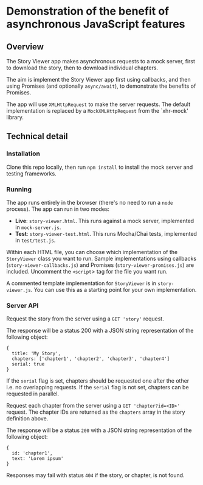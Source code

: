 # Demonstration of the benefit of asynchronous JavaScript features

## Overview

The Story Viewer app makes asynchronous requests to a mock server, first to download the story, then to download individual chapters.

The aim is implement the Story Viewer app first using callbacks, and then using Promises (and optionally `async/await`), to demonstrate the benefits of Promises.

The app will use `XMLHttpRequest` to make the server requests. The default implementation is replaced by a `MockXMLHttpRequest` from the `xhr-mock' library.

## Technical detail

### Installation

Clone this repo locally, then run `npm install` to install the mock server and testing frameworks.

### Running

The app runs entirely in the browser (there's no need to run a `node` process). The app can run in two modes:

* **Live**: `story-viewer.html`. This runs against a mock server, implemented in `mock-server.js`.
* **Test**: `story-viewer-test.html`. This runs Mocha/Chai tests, implemented in `test/test.js`.

Within each HTML file, you can choose which implementation of the `StoryViewer` class you want to run. Sample implementations using callbacks (`story-viewer-callbacks.js`) and Promises (`story-viewer-promises.js`) are included. Uncomment the `<script`> tag for the file you want run.

A commented template implementation for `StoryViewer` is in `story-viewer.js`. You can use this as a starting point for your own implementation.

### Server API

Request the story from the server using a `GET 'story'` request.

The response will be a status 200 with a JSON string representation of the following object:
```
{
  title: 'My Story',
  chapters: ['chapter1', 'chapter2', 'chapter3', 'chapter4']
  serial: true
}
```

If the `serial` flag is set, chapters should be requested one after the other i.e. no overlapping requests.
If the `serial` flag is not set, chapters can be requested in parallel.

Request each chapter from the server using a `GET 'chapter?id=<ID>'` request. The chapter IDs are returned as the `chapters` array in the story definition above.

The response will be a status `200` with a JSON string representation of the following object:
```
{
  id: 'chapter1',
  text: 'Lorem ipsum'
}
```

Responses may fail with status `404` if the story, or chapter, is not found.
